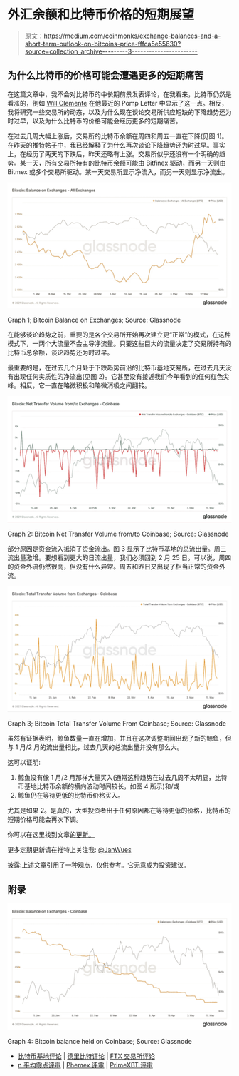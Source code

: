 # 外汇余额和比特币价格的短期展望

> 原文：<https://medium.com/coinmonks/exchange-balances-and-a-short-term-outlook-on-bitcoins-price-fffca5e55630?source=collection_archive---------3----------------------->

## 为什么比特币的价格可能会遭遇更多的短期痛苦

在这篇文章中，我不会对比特币的中长期前景发表评论，在我看来，比特币仍然是看涨的，例如 [Will Clemente](https://pomp.substack.com/p/who-was-buying-and-selling-during) 在他最近的 Pomp Letter 中显示了这一点。相反，我将研究一些交易所的动态，以及为什么现在谈论交易所供应短缺的下降趋势还为时过早，以及为什么比特币的价格可能会经历更多的短期痛苦。

在过去几周大幅上涨后，交易所的比特币余额在周四和周五一直在下降(见图 1)。在昨天的[推特帖子](https://twitter.com/JanWues/status/1396037780023750660?s=20)中，我已经解释了为什么再次谈论下降趋势还为时过早。事实上，在经历了两天的下跌后，昨天还略有上涨。交易所似乎还没有一个明确的趋势。某一天，所有交易所持有的比特币余额可能由 Bitfinex 驱动，而另一天则由 Bitmex 或多个交易所驱动。某一天交易所显示净流入，而另一天则显示净流出。

![](img/e407075963d5f837b07bef25e97a71f6.png)

Graph 1; Bitcoin Balance on Exchanges; Source: Glassnode

在能够谈论趋势之前，重要的是各个交易所开始再次建立更“正常”的模式，在这种模式下，一两个大流量不会主导净流量。只要这些巨大的流量决定了交易所持有的比特币总余额，谈论趋势还为时过早。

最重要的是，在过去几个月处于下跌趋势前沿的比特币基地交易所，在过去几天没有出现任何实质性的净流出(见图 2)。它甚至没有接近我们今年看到的任何红色尖峰。相反，它一直在略微积极和略微消极之间翻转。

![](img/08a9da04b80af04a93b55b96e2505a3c.png)

Graph 2: Bitcoin Net Transfer Volume from/to Coinbase; Source: Glassnode

部分原因是资金流入抵消了资金流出。图 3 显示了比特币基地的总流出量。周三流出量激增。要想看到更大的日流出量，我们必须回到 2 月 25 日。可以说，周四的资金外流仍然很高，但没有什么异常。周五和昨日又出现了相当正常的资金外流。

![](img/d59396042832d999c4a79c8b4e33275c.png)

Graph 3; Bitcoin Total Transfer Volume From Coinbase; Source: Glassnode

虽然有证据表明，鲸鱼数量一直在增加，并且在这次调整期间出现了新的鲸鱼，但与 1 月/2 月的流出量相比，过去几天的总流出量并没有那么大。

这可以证明:

1.  鲸鱼没有像 1 月/2 月那样大量买入(通常这种趋势在过去几周不太明显，比特币基地比特币余额的横向波动时间较长，如图 4 所示)和/或
2.  鲸鱼仍在等待更低的比特币价格买入。

尤其是如果 2。是真的，大型投资者出于任何原因都在等待更低的价格，比特币的短期价格可能会再次下调。

你可以在这里找到文章[的更新。](https://jan-wuestenfeld.medium.com/exchange-balances-and-a-short-term-outlook-on-bitcoins-price-update-987aceeb8219)

更多定期更新请在推特上关注我: [@JanWues](https://twitter.com/JanWues)

披露:上述文章引用了一种观点，仅供参考。它无意成为投资建议。

## 附录

![](img/999f22986839e7f8856ab70a17922f90.png)

Graph 4: Bitcoin balance held on Coinbase; Source: Glassnode

*   [比特币基地评论](/coinmonks/coinbase-review-6ef4e0f56064) | [德里比特评论](/coinmonks/deribit-review-options-fees-apis-and-testnet-2ca16c4bbdb2) | [FTX 交易所评论](/coinmonks/ftx-crypto-exchange-review-53664ac1198f)
*   [n 平均零点评审](/coinmonks/ngrave-zero-review-c465cf8307fc) | [Phemex 评审](/coinmonks/phemex-review-4cfba0b49e28) | [PrimeXBT 评审](/coinmonks/primexbt-review-88e0815be858)